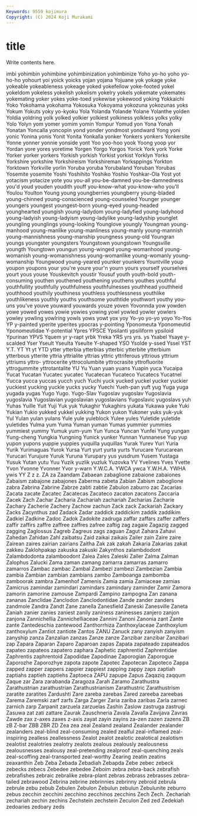 ```yaml
---
Keywords: 9559 kojimura
Copyright: (C) 2024 Koji Murakami
---
```


# title

Write contents here.



imbi yohimbin yohimbine yohimbinization yohimbinize
Yoho yo-ho yoho yo-ho-ho yohourt yoi yoick yoicks yojan yojana
Yojuane yok yokage yoke yokeable yokeableness yokeage yoked yokefellow yoke-footed
yokel yokeldom yokeless yokelish yokelism yokelry yokels yokemate yokemates yokemating
yoker yokes yoke-toed yokewise yokewood yoking Yokkaichi Yoko Yokohama yokohama
Yokosuka Yokoyama yokozuna yokozunas yoks Yokum Yokuts yoky yo-kyoku Yola
Yolanda Yolande Yolane Yolanthe yolden Yoldia yoldring yolk yolked yolkier
yolkiest yolkiness yolkless yolks yolky Yolo Yolyn yom yomer yomim
yomin Yompur Yomud yon Yona Yonah Yonatan Yoncalla yoncopin yond
yonder yondmost yondward Yong yoni yonic Yonina yonis Yonit Yonita
Yonkalla yonker Yonkers yonkers Yonkersite Yonne yonner yonnie yonside yont
Yoo yoo-hoo yook Yoong yoop yor Yordan yore yores yoretime
Yorgen Yorgo Yorgos Yorick York york Yorke Yorker yorker yorkers
Yorkish yorkish Yorkist yorkist Yorklyn Yorks Yorkshire yorkshire Yorkshireism Yorkshireman
Yorksppings Yorkton Yorktown Yorkville yorlin Yoruba yoruba Yorubaland Yoruban Yorubas
Yosemite yosemite Yoshi Yoshihito Yoshiko Yoshio Yoshkar-Ola Yost yot yotacism
yotacize yote you you-all you-be-damned you-be-damnedness you'd youd youden youdith
youff you-know-what you-know-who you'll Youlou Youlton Young young youngberries youngberry
young-bladed young-chinned young-conscienced young-counseled Younger younger youngers youngest youngest-born young-eyed
young-headed younghearted youngish young-ladydom young-ladyfied young-ladyhood young-ladyish young-ladyism young-ladylike young-ladyship
younglet youngling younglings young-looking Younglove youngly Youngman young-manhood young-manlike young-manliness
young-manly young-mannish young-mannishness young-manship youngness young-old Youngran youngs youngster youngsters
Youngstown youngstown Youngsville youngth Youngtown youngun young-winged young-womanhood young-womanish young-womanishness
young-womanlike young-womanly young-womanship Youngwood young-yeared younker younkers Yountville youp youpon
youpons your you're youre your'n yourn yours yourself yourselves yourt
yous youse Youskevitch youstir Yousuf youth youth-bold youth-consuming youthen youthened
youthening youthens youthes youthful youthfullity youthfully youthfulness youthfulnesses youthhead youthheid
youthhood youthily youthiness youthless youthlessness youthlike youthlikeness youthly youths youthsome
youthtide youthwort youthy you-uns you've youve youward youwards youze yoven
Yovonnda yow yowden yowe yowed yowes yowie yowies yowing yowl
yowled yowler yowlers yowley yowling yowlring yowls yows yowt yox
yoy Yo-yo yo-yo yoyo Yo-Yos YP y-painted yperite yperites ypocras
y-pointing Yponomeuta Yponomeutid Yponomeutidae Y-potential Ypres YPSCE Ypsilanti ypsiliform ypsiloid
Ypurinan YPVS Yquem yr y-rapt yrbk Yreka YRS yrs yrs.
ys Ysabel Ysaye y-scalded Yser Yseult Yseulta Yseulte Y-shaped YSO
Ysolde y-ssed Yssel YST Y.T. YT Yt yt YTD ytter
ytterbia ytterbias ytterbic ytterbite ytterbium ytterbous ytterite yttria yttrialite yttrias
yttric yttriferous yttrious yttrium yttriums yttro- yttrocerite yttrocolumbite yttrocrasite yttrofluorite
yttrogummite yttrotantalite YU Yu Yuan yuan yuans Yuapin yuca Yucaipa
Yucat Yucatan Yucatec yucatec Yucatecan Yucateco Yucatecs Yucatnel Yucca yucca
yuccas yucch yuch Yuchi yuck yucked yuckel yucker yuckier yuckiest
yucking yuckle yucks yucky Yuechi Yueh-pan yuft yug Yuga yuga
yugada yugas Yugo Yugo. Yugo-Slav Yugoslav yugoslav Yugoslavia yugoslavia Yugoslavian
yugoslavian yugoslavians Yugoslavic yugoslavs yuh Yuhas Yuille Yuit Yuji Yuk
yuk Yukaghir Yukaghirs yukata Yukawa yuke Yuki Yukian Yukio yukked
yukkel yukking Yukon yukon Yukoner yuks yuk-yuk Yul Yulan yulan
yulans Yule yule yuleblock Yulee yules Yuletide yuletide yuletides Yulma
yum Yuma Yuman yuman Yumas yummier yummies yummiest yummy Yumuk
yum-yum Yun Yunca Yuncan Yunfei Yung yungan Yung-cheng Yungkia Yungning
Yunick yunker Yunnan Yunnanese Yup yup yupon yupons yuppie yuppies
yuquilla yuquillas Yurak Yurev Yuri Yuria Yurik Yurimaguas Yurok Yursa
Yurt yurt yurta yurts Yurucare Yurucarean Yurucari Yurujure Yuruk Yuruna
Yurupary yus yusdrum Yusem Yustaga Yusuk Yutan yutu Yuu Yuzik
yuzlik yuzluk Yuzovka YV Yvelines Yves Yvette Yvon Yvonne Yvonner
Yvor y-warn Y.W.C.A. YWCA ywca Y.W.H.A. YWHA ywis YY Z
z z. ZA za Zaandam Zabaean zabaglione zabaione zabaiones Zabaism
zabajone zabajones Zaberma zabeta Zabian Zabism zaboglione zabra Zabrina Zabrine
Zabrze zabti zabtie Zabulon zaburro zac Zacarias Zacata zacate Zacatec
Zacatecas Zacateco zacaton zacatons Zaccaria Zacek Zach Zachar Zacharia Zachariah
zachariah Zacharias Zacharie Zachary Zacherie Zachery Zachow zachun Zack zack
Zackariah Zackary Zacks Zacynthus zad Zadack Zadar zaddick zaddickim zaddik
zaddikim Zadkiel Zadkine Zadoc Zadok Zadokite zadruga zaffar zaffars zaffer
zaffers zaffir zaffirs zaffre zaffree zaffres zafree zaftig zag zagaie
Zagazig zagged zagging Zaglossus Zagreb Zagreus zags zaguan Zagut Zahara
Zahavi Zahedan Zahidan Zahl zaibatsu Zaid zaikai zaikais Zailer zain
Zaire zaire Zairean zaires zairian zairians Zaitha Zak zak zakah
Zakaria Zakarias zakat zakkeu Zaklohpakap zakuska zakuski Zakynthos zalambdodont Zalambdodonta
zalamboodont Zalea Zales Zaleski Zaller Zalma Zalman Zalophus Zalucki Zama
zaman zamang zamarra zamarras zamarro zamarros Zambac zambac Zambal Zambezi
zambezi Zambezian Zambia zambia Zambian zambian zambians zambo Zamboanga zambomba
zamboorak zambra Zamenhof Zamenis Zamia zamia Zamiaceae zamias Zamicrus zamindar
zamindari zamindars zamindary zaminder Zamir Zamora zamorin zamorine zamouse Zampardi
Zampino zampogna Zan zanana zananas Zanclidae Zanclodon Zanclodontidae Zande zander
zanders zandmole Zandra Zandt Zane zanella Zanesfield Zaneski Zanesville Zaneta
Zaniah zanier zanies zaniest zanily zaniness zaninesses zanjero zanjon zanjona
Zannichellia Zannichelliaceae Zannini Zanoni Zanonia zant Zante zante Zantedeschia zantewood
Zanthorrhiza Zanthoxylaceae Zanthoxylum zanthoxylum Zantiot zantiote Zantos ZANU Zanuck zany
zanyish zanyism zanyship zanza Zanzalian zanzas Zanze zanze Zanzibar zanzibar
Zanzibari zap Zapara Zaparan Zaparo Zaparoan zapas Zapata zapateado zapateados
zapateo zapateos zapatero zaphara Zaphetic zaphrentid Zaphrentidae Zaphrentis zaphrentoid Zapodidae
Zapodinae Zaporogian Zaporogue Zaporozhe Zaporozhye zapota zapote Zapotec Zapotecan Zapoteco
Zappa zapped zapper zappers zappier zappiest zapping zappy zaps zaptiah
zaptiahs zaptieh zaptiehs Zaptoeca ZAPU zapupe Zapus Zaqaziq zaqqum Zaque
zar Zara zarabanda Zaragoza Zarah Zaramo Zarathustra Zarathustrian zarathustrian Zarathustrianism
Zarathustric Zarathustrism zaratite zaratites Zardushti Zare zareba zarebas Zared zareeba
zareebas Zarema Zaremski zarf zarfs Zarga Zarger Zaria zariba zaribas
Zarla zarnec zarnich zarp Zarpanit zarzuela zarzuelas Zashin Zaslow zastruga
zastrugi Zasuwa zat zati zattare Zaurak Zauschneria Zavala Zavalla Zavijava
Zavras Zawde zax z-axes zaxes z-axis zayat zayin zayins za-zen
zazen zazens ZB zB Z-bar ZBB ZBR ZD Zea zea
zeal Zealand zealand Zealander zealander zealanders zeal-blind zeal-consuming zealed zealful
zeal-inflamed zeal-inspiring zealless zeallessness Zealot zealot zealotic zealotical zealotism zealotist
zealotries zealotry zealots zealous zealously zealousness zealousnesses zealousy zeal-pretending zealproof
zeal-quenching zeals zeal-scoffing zeal-transported zeal-worthy Zearing zeatin zeatins zeaxanthin Zeb
Zeba Zebada Zebadiah Zebapda Zebe zebec zebeck zebecks zebecs Zebedee
zebedee Zeboim zebra zebra-back zebrafish zebrafishes zebraic zebralike zebra-plant zebras
zebrass zebrasses zebra-tailed zebrawood Zebrina zebrine zebrinnies zebrinny zebroid zebrula
zebrule zebu zebub Zebulen Zebulon Zebulun zebulun Zebulunite zeburro zebus
zecchin zecchini zecchino zecchinos zecchins Zech Zech. Zechariah zechariah zechin
zechins Zechstein zechstein Zeculon Zed zed Zedekiah zedoaries zedoary zeds
